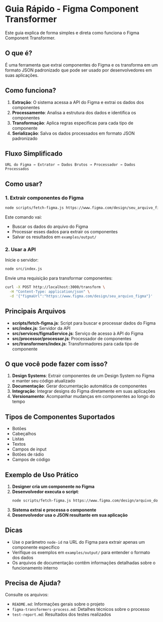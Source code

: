 # Guia Rápido - Figma Component Transformer

Este guia explica de forma simples e direta como funciona o Figma Component Transformer.

## O que é?

É uma ferramenta que extrai componentes do Figma e os transforma em um formato JSON padronizado que pode ser usado por desenvolvedores em suas aplicações.

## Como funciona?

1. **Extração**: O sistema acessa a API do Figma e extrai os dados dos componentes
2. **Processamento**: Analisa a estrutura dos dados e identifica os componentes
3. **Transformação**: Aplica regras específicas para cada tipo de componente
4. **Serialização**: Salva os dados processados em formato JSON padronizado

## Fluxo Simplificado

```
URL do Figma → Extrator → Dados Brutos → Processador → Dados Processados
```

## Como usar?

### 1. Extrair componentes do Figma

```bash
node scripts/fetch-figma.js https://www.figma.com/design/seu_arquivo_figma
```

Este comando vai:
- Buscar os dados do arquivo do Figma
- Processar esses dados para extrair os componentes
- Salvar os resultados em `examples/output/`

### 2. Usar a API

Inicie o servidor:
```bash
node src/index.js
```

Envie uma requisição para transformar componentes:
```bash
curl -X POST http://localhost:3000/transform \
  -H "Content-Type: application/json" \
  -d '{"figmaUrl":"https://www.figma.com/design/seu_arquivo_figma"}'
```

## Principais Arquivos

- **scripts/fetch-figma.js**: Script para buscar e processar dados do Figma
- **src/index.js**: Servidor da API
- **src/services/figmaService.js**: Serviço de acesso à API do Figma
- **src/processor/processor.js**: Processador de componentes
- **src/transformers/index.js**: Transformadores para cada tipo de componente

## O que você pode fazer com isso?

1. **Design Systems**: Extrair componentes de um Design System no Figma e manter seu código atualizado
2. **Documentação**: Gerar documentação automática de componentes
3. **Integração**: Integrar designs do Figma diretamente em suas aplicações
4. **Versionamento**: Acompanhar mudanças em componentes ao longo do tempo

## Tipos de Componentes Suportados

- Botões
- Cabeçalhos
- Listas
- Textos
- Campos de input
- Botões de rádio
- Campos de código

## Exemplo de Uso Prático

1. **Designer cria um componente no Figma**
2. **Desenvolvedor executa o script**:
   ```bash
   node scripts/fetch-figma.js https://www.figma.com/design/arquivo_do_projeto
   ```
3. **Sistema extrai e processa o componente**
4. **Desenvolvedor usa o JSON resultante em sua aplicação**

## Dicas

- Use o parâmetro `node-id` na URL do Figma para extrair apenas um componente específico
- Verifique os exemplos em `examples/output/` para entender o formato dos dados
- Os arquivos de documentação contêm informações detalhadas sobre o funcionamento interno

## Precisa de Ajuda?

Consulte os arquivos:
- `README.md`: Informações gerais sobre o projeto
- `figma-transformers-process.md`: Detalhes técnicos sobre o processo
- `test-report.md`: Resultados dos testes realizados 